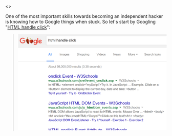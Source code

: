 <<One column text>>

One of the most important skills towards becoming an independent hacker is knowing how to Google things when stuck. So let's start by Googling "[HTML handle click](https://www.google.com/search?q=html+handle+click)":

> [![img](https://github.com/bitprj/workshops/raw/f87c9df02bb2ef02e614d50eea6467efd890612f/find_bigfoot/img/google_html_handle_click.png)](https://github.com/bitprj/workshops/blob/f87c9df02bb2ef02e614d50eea6467efd890612f/find_bigfoot/img/google_html_handle_click.png)
